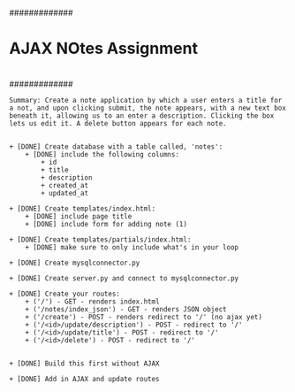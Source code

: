 #############
#
# 	AJAX NOtes Assignment
#
#############

	Summary: Create a note application by which a user enters a title for a not, and upon clicking submit, the note appears, with a new text box beneath it, allowing us to an enter a description. Clicking the box lets us edit it. A delete button appears for each note.


	+ [DONE] Create database with a table called, 'notes':
		+ [DONE] include the following columns: 
			+ id
			+ title
			+ description
			+ created_at
			+ updated_at

	+ [DONE] Create templates/index.html:
		+ [DONE] include page title
		+ [DONE] include form for adding note (1)

	+ [DONE] Create templates/partials/index.html:
		+ [DONE] make sure to only include what's in your loop

	+ [DONE] Create mysqlconnector.py

	+ [DONE] Create server.py and connect to mysqlconnector.py

	+ [DONE] Create your routes:
		+ ('/') - GET - renders index.html
		+ ('/notes/index_json') - GET - renders JSON object
		+ ('/create') - POST - renders redirect to '/' (no ajax yet)
		+ ('/<id>/update/description') - POST - redirect to '/'
		+ ('/<id>/update/title') - POST - redirect to '/'
		+ ('/<id>/delete') - POST - redirect to '/'


	+ [DONE] Build this first without AJAX

	+ [DONE] Add in AJAX and update routes
